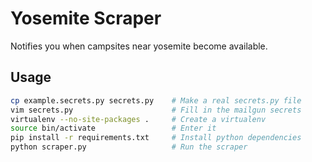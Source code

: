 Yosemite Scraper
================

Notifies you when campsites near yosemite become available.

Usage
-----

```bash
cp example.secrets.py secrets.py    # Make a real secrets.py file
vim secrets.py                      # Fill in the mailgun secrets
virtualenv --no-site-packages .     # Create a virtualenv
source bin/activate                 # Enter it
pip install -r requirements.txt     # Install python dependencies 
python scraper.py                   # Run the scraper
```
